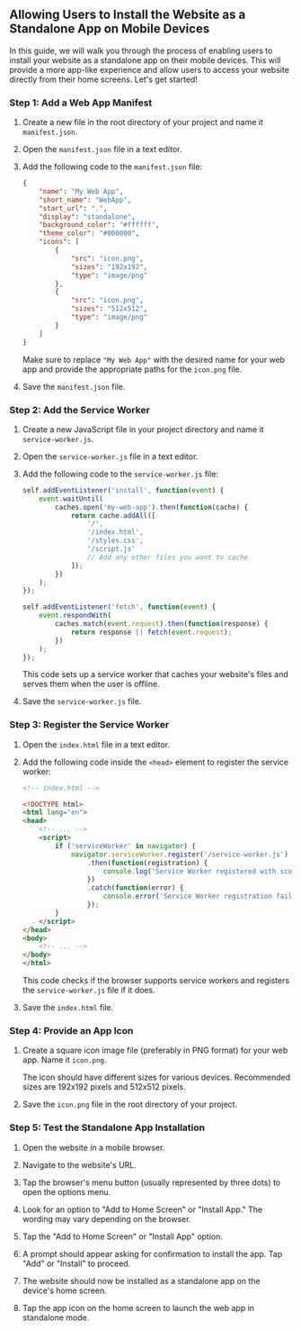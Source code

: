 ##  Allowing Users to Install the Website as a Standalone App on Mobile Devices

In this guide, we will walk you through the process of enabling users to install your website as a standalone app on their mobile devices. This will provide a more app-like experience and allow users to access your website directly from their home screens. Let's get started!

### Step 1: Add a Web App Manifest

1. Create a new file in the root directory of your project and name it `manifest.json`.

2. Open the `manifest.json` file in a text editor.

3. Add the following code to the `manifest.json` file:

   ```json
   {
       "name": "My Web App",
       "short_name": "WebApp",
       "start_url": ".",
       "display": "standalone",
       "background_color": "#ffffff",
       "theme_color": "#000000",
       "icons": [
           {
               "src": "icon.png",
               "sizes": "192x192",
               "type": "image/png"
           },
           {
               "src": "icon.png",
               "sizes": "512x512",
               "type": "image/png"
           }
       ]
   }
   ```

   Make sure to replace `"My Web App"` with the desired name for your web app and provide the appropriate paths for the `icon.png` file.

4. Save the `manifest.json` file.

### Step 2: Add the Service Worker

1. Create a new JavaScript file in your project directory and name it `service-worker.js`.

2. Open the `service-worker.js` file in a text editor.

3. Add the following code to the `service-worker.js` file:

   ```javascript
   self.addEventListener('install', function(event) {
       event.waitUntil(
           caches.open('my-web-app').then(function(cache) {
               return cache.addAll([
                   '/',
                   '/index.html',
                   '/styles.css',
                   '/script.js'
                   // Add any other files you want to cache
               ]);
           })
       );
   });

   self.addEventListener('fetch', function(event) {
       event.respondWith(
           caches.match(event.request).then(function(response) {
               return response || fetch(event.request);
           })
       );
   });
   ```

   This code sets up a service worker that caches your website's files and serves them when the user is offline.

4. Save the `service-worker.js` file.

### Step 3: Register the Service Worker

1. Open the `index.html` file in a text editor.

2. Add the following code inside the `<head>` element to register the service worker:

   ```html
   <!-- index.html -->

   <!DOCTYPE html>
   <html lang="en">
   <head>
       <!-- ... -->
       <script>
           if ('serviceWorker' in navigator) {
               navigator.serviceWorker.register('/service-worker.js')
                   .then(function(registration) {
                       console.log('Service Worker registered with scope:', registration.scope);
                   })
                   .catch(function(error) {
                       console.error('Service Worker registration failed:', error);
                   });
           }
       </script>
   </head>
   <body>
       <!-- ... -->
   </body>
   </html>
   ```

   This code checks if the browser supports service workers and registers the `service-worker.js` file if it does.

3. Save the `index.html` file.

### Step 4: Provide an App Icon

1. Create a square icon image file (preferably in PNG format) for your web app. Name it `icon.png`.

   The icon should have different sizes for various devices. Recommended sizes are 192x192 pixels and  512x512 pixels.

2. Save the `icon.png` file in the root directory of your project.

### Step 5: Test the Standalone App Installation

1. Open the website in a mobile browser.

2. Navigate to the website's URL.

3. Tap the browser's menu button (usually represented by three dots) to open the options menu.

4. Look for an option to "Add to Home Screen" or "Install App." The wording may vary depending on the browser.

5. Tap the "Add to Home Screen" or "Install App" option.

6. A prompt should appear asking for confirmation to install the app. Tap "Add" or "Install" to proceed.

7. The website should now be installed as a standalone app on the device's home screen.

8. Tap the app icon on the home screen to launch the web app in standalone mode.
